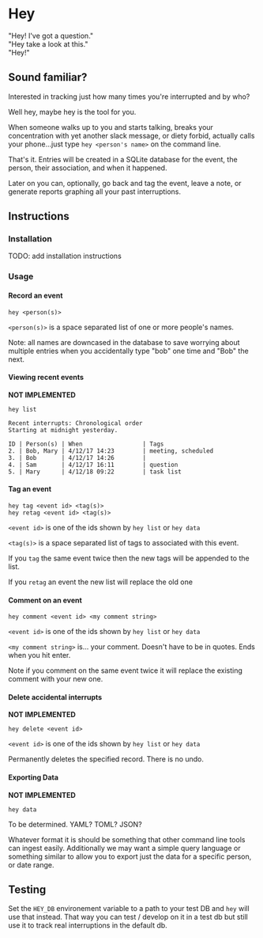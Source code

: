 # Hey

"Hey! I've got a question."  
"Hey take a look at this."  
"Hey!"

## Sound familiar?  
Interested in tracking just how many times you're interrupted and by who? 

Well hey, maybe hey is the tool for you.

When someone walks up to you and starts talking, breaks your concentration with
yet another slack message, or diety forbid, actually calls your phone...just
type `hey <person's name>` on the command line.

That's it. Entries will be created in a SQLite database for the event, the
person, their association, and when it happened.

Later on you can, optionally, go back and tag the event, leave a note, 
or generate reports graphing all your past interruptions.


## Instructions

### Installation
TODO: add installation instructions

### Usage

#### Record an event

`hey <person(s)>` 

`<person(s)>` is a space separated list of one or more
people's names. 

Note: all names are downcased in the database to save worrying about multiple
entries when you accidentally type "bob" one time and "Bob" the next.

#### Viewing recent events
**NOT IMPLEMENTED**  

`hey list`

```
Recent interrupts: Chronological order
Starting at midnight yesterday. 

ID | Person(s) | When                 | Tags
2. | Bob, Mary | 4/12/17 14:23        | meeting, scheduled
3. | Bob       | 4/12/17 14:26        |
4. | Sam       | 4/12/17 16:11        | question 
5. | Mary      | 4/12/18 09:22        | task list
```



#### Tag an event
`hey tag <event id> <tag(s)>`  
`hey retag <event id> <tag(s)>`

`<event id>` is one of the ids shown by `hey list` or `hey data`

`<tag(s)>` is a space separated list of tags to associated with this event.

If you `tag` the same event twice then the new tags will be appended to the list.

If you `retag` an event the new list will replace the old one

#### Comment on an event
`hey comment <event id> <my comment string>`

`<event id>` is one of the ids shown by `hey list` or `hey data`

`<my comment string>` is... your comment. Doesn't have to be in quotes. Ends
when you hit enter.

Note if you comment on the same event twice it will replace the existing
comment with your new one.

#### Delete accidental interrupts
**NOT IMPLEMENTED**  

`hey delete <event id>`

`<event id>` is one of the ids shown by `hey list` or `hey data`

Permanently deletes the specified record. There is no undo.

#### Exporting Data
**NOT IMPLEMENTED**  

`hey data`

To be determined. YAML? TOML? JSON? 

Whatever format it is should be something that other command line tools can
ingest easily. Additionally we may want a simple query language or something
similar to allow you to export just the data for a specific person, or date
range.


## Testing
Set the `HEY_DB` environement variable to a path to your test DB and `hey` will
use that instead. That way you can test / develop on it in a test db but still
use it to track real interruptions in the default db.

